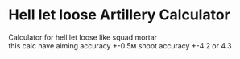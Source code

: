 # Hell let loose Artillery Calculator
Calculator for hell let loose like squad mortar  
this calc have aiming accuracy +-0.5м shoot accuracy +-4.2 or 4.3 
